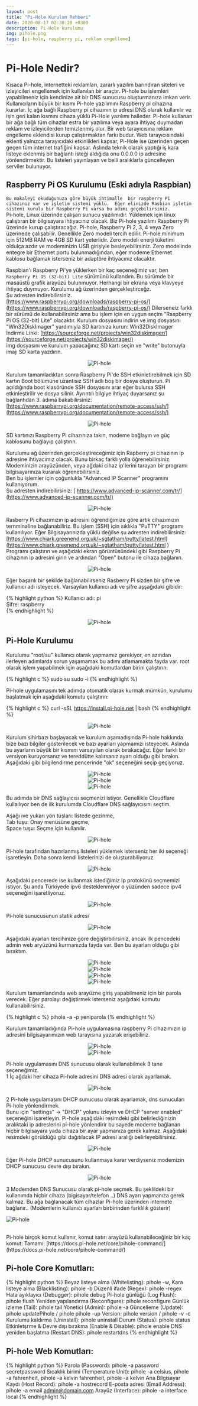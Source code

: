```yaml
---
layout: post
title: "Pi-Hole Kurulum Rehberi"
date: 2020-08-17 02:30:20 +0300
description: Pi-Hole kurulumu
img: pihole.png 
tags: [pi-hole, raspberry pi, reklam engelleme]
---
```


# Pi-Hole Nedir?

Kısaca Pi-hole, internetteki reklamları, zararlı yazılım barındıran siteleri ve izleyicileri engellemek için kullanılan bir araçtır. Pi-hole bu işlemleri yapabilmeniz için kendinize ait bir DNS sunucusu oluşturmanıza imkan verir. Kullanıcıların büyük bir kısmı Pi-hole yazılımını Raspberry pi cihazına kurarlar. İç ağa bağlı Raspberry pi cihazının ip adresi DNS olarak kullanılır ve işin geri kalan kısmını cihaza yüklü Pi-Hole yazılımı halleder. Pi-hole kullanan bir ağa bağlı tüm cihazlar estra bir yazılıma veya ayara ihtiyaç duymadan reklam ve izleyicilerden temizlenmiş olur. Bir web tarayıcısına reklam engelleme eklendisi kurup çalıştırmaktan farkı budur. Web tarayıcısındaki eklenti yalnızca tarayıcıdaki etkinlikleri kapsar, Pi-Hole ise üzerinden geçen geçen tüm internet trafiğini kapsar. Aslında teknik olarak yaptığı iş kara listeye eklenmiş bir bağlantı isteği aldığıda onu 0.0.0.0 ip adresine yönlendirmektir. Bu listeleri yayınlayan ve belli aralıklarla güncelleyen serviler bulunuyor.

## Raspberry Pi OS Kurulumu (Eski adıyla Raspbian)

`Bu makaleyi okuduğunuza göre büyük ihtimalle  bir raspberry Pi cihazınız var ve işletim sistemi yüklü.  Eğer elinizde Rasbian işletim sistemi kurulu bir Raspberry Pi varsa bu adımı geçebilirsiniz.`     
Pi-hole, Linux üzerinde çalışan sunucu yazılımıdır. Yüklemek için linux çalıştıran bir bilgisayara ihtiyacınız olacak. Biz Pi-hole yazılımı Raspberry Pi üzerinde kurup çalıştıracağız. 
Pi-hole, Raspberry Pi 2, 3, 4 veya Zero üzerinede çalışabilir. Genellikle Zero modeli tercih edilir. Pi-hole minimum için 512MB RAM ve 4GB SD kart yeterlidir. Zero modeli enerji tüketimi oldulça azdır ve modeminizin USB girişiyle besleyebilirsiniz.
Zero modelinde entegre bir Ethernet portu bulunmadığından, eğer modeme Ethernet kablosu bağlamak isterseniz bir adaptöre ihtiyacınız olacaktır.     

Raspbian'ı Raspberry Pi'ye yüklerken bir kaç seçeneğimiz var, ben `Raspberry Pi OS (32-bit) Lite` sürümünü kullandım. Bu sürümde bir masaüstü grafik arayüzü bulunmuyor. Herhangi bir ekrana veya klavyeye ihtiyaç duymuyor. Kurulumu ağ üzerinden gerçekleştirceğz.    
Şu adresten indirebilirsiniz. [https://www.raspberrypi.org/downloads/raspberry-pi-os/](https://www.raspberrypi.org/downloads/raspberry-pi-os/)
Dilerseneiz farklı bir sürümü de kullanabilirsiniz ama bu işlem için en uygun seçim "Raspberry Pi OS (32-bit) Lite" olacaktır.
Kurulum dosyasını indirin ve img dosyasını "Win32DiskImager" yardımıyla SD kartınıza kurun: 
Win32DiskImager İndirme Linki: [https://sourceforge.net/projects/win32diskimager/](https://sourceforge.net/projects/win32diskimager/)    
img dosyasını ve kurulum yapacağınız SD kartı seçin ve "write" butonuyla imajı SD karta yazdırın.   

<div style="text-align:center">

![Pi-hole]({{site.baseurl}}/assets/img/pi-hole/pihole-img.png)

</div>


Kurulum tamamladıktan sonra Raspberry Pi'de SSH etkinletirebilmek için  SD kartın Boot bölümüne uzantısız SSH adlı boş bir dosya oluşturun.  Pi açıldığında boot klasöründe  SSH dosyasını arar eğer bulursa SSH etkinleştirilir ve dosya silinir. Ayrıntılı bilgiye ihtiyaç duyarsanız  şu bağlantıdan 3. adıma bakabilirsiniz: [https://www.raspberrypi.org/documentation/remote-access/ssh/](https://www.raspberrypi.org/documentation/remote-access/ssh/)

<div style="text-align:center">

![Pi-hole]({{site.baseurl}}/assets/img/pi-hole/ssh-file.png)

</div>

SD kartınızı Raspberry Pi cihazınıza takın, modeme bağlayın ve güç kablosunu bağlayıp çalıştırın.    

Kurulumu ağ üzerinden gerçekleştireceğimiz için Rapberry pi cihazının ip adresine ihtiyacımız olacak. Bunu birkaç farklı yolla öğrenebilirsiniz. Modeminizin arayüzünden, veya ağdaki cihaz ip'lerini tarayan bir programı bilgisayarınıza kurarak öğrenebilirsiniz.    
Ben bu işlemler için çoğunlukla "Advanced IP Scanner" programını kullanıyorum.  
Şu adresten indirebilirsiniz: [ https://www.advanced-ip-scanner.com/tr/](https://www.advanced-ip-scanner.com/tr/)   

<div style="text-align:center">

![Pi-hole]({{site.baseurl}}/assets/img/pi-hole/ip-search.png)   

</div>

Rasberry Pi cihazımızın ip adresini öğrendiğimize göre artık cihazımızın ternminaline bağlanabiliriz. Bu işlem (SSH) için sıklıkla "PuTTY" programı kullanılıyor. Eğer Bilgisayarınızda yüklü değilse şu adresten indirebilirsiniz:  [https://www.chiark.greenend.org.uk/~sgtatham/putty/latest.html](https://www.chiark.greenend.org.uk/~sgtatham/putty/latest.html )
Programı çalıştırın ve aşağıdaki ekran görüntüsündeki gibi Raspberry Pi cihazının ip adresini girin ve ardından "Open" butonu ile cihaza bağlanın.

<div style="text-align:center">

![Pi-hole]({{site.baseurl}}/assets/img/pi-hole/putty.png)   

</div>

Eğer başarılı bir şekilde bağlanabilirseniz Rasberry Pi sizden bir şifre ve kullanıcı adı isteyecek. Varsayılan kullanıcı adı ve şifre aşşağıdaki gibidir:  

{% highlight python %}
Kullanıcı adı: pi   
Şifre: raspberry    
{% endhighlight %}

<div style="text-align:center">

![Pi-hole]({{site.baseurl}}/assets/img/pi-hole/pi-terminal.png)   

</div>


## Pi-Hole Kurulumu 

Kurulumu "root/su" kullanıcı olarak yapmamız gerekiyor, en azından ilerleyen adımlarda sorun yaşamamak bu adımı atlamamakta fayda var.
root olarak işlem yapabilmek için aşağıdaki komutlardan birini çalıştırın:

{% highlight c %}
sudo su
sudo -i
{% endhighlight %}

Pi-hole uygulamasını tek adımda otomatik olarak kurmak mümkün, kurulumu başlatmak için aşağıdaki komutu çalıştırın:

{% highlight c %}
curl -sSL https://install.pi-hole.net | bash
{% endhighlight %}

<div style="text-align:center">

![Pi-hole]({{site.baseurl}}/assets/img/pi-hole/pihole-install.png)   

</div>

Kurulum sihirbazı başlayacak ve kurulum aşamadışında Pi-hole hakkında bize bazı bilgiler gösterilecek ve bazı ayarları yapmamızı isteyecek. Aslında bu ayarların büyük bir kısmını varsayılan olarak bırakacağız. Eğer farklı bir versiyon kuruyorsanız ve tereddütte kalırsanız ayarı olduğu gibi bırakın.     
Aşağıdaki gibi bilgilendirme pencerinde "ok" seçeneğini seçip geçiyoruz. 

<div style="text-align:center">

![Pi-hole]({{site.baseurl}}/assets/img/pi-hole/a1.png)  <br>
![Pi-hole]({{site.baseurl}}/assets/img/pi-hole/a2.png)  <br>
![Pi-hole]({{site.baseurl}}/assets/img/pi-hole/a3.png)  <br>

</div>


Bu adımda bir DNS sağlayıcısı seçmenizi istiyor. Genellikle  Cloudflare kullaılıyor ben de ilk kurulumda Cloudflare DNS sağlayıcısını seçtim.   

Aşağı ıve yukarı yön tuşları: listede gezinme,    
Tab tuşu: Onay menüsüne geçme,  
Space tuşu: Seçme için kullanılır.      

<div style="text-align:center">

![Pi-hole]({{site.baseurl}}/assets/img/pi-hole/a4.png)   

</div>


Pi-hole tarafından hazırlanmış  listeleri yüklemek isterseniz her iki seçeneği işaretleyin. Daha sonra kendi listelerinizi de oluşturabiliyoruz.    

<div style="text-align:center">

![Pi-hole]({{site.baseurl}}/assets/img/pi-hole/a5.png)   

</div>

Aşağıdaki pencerede ise kullanmak istediğimiz ip protokünü seçmemizi istiyor. Şu anda Türkiyede ipv6 desteklenmiyor o yüzünden sadece ipv4 seçeneğini işaretliyoruz. 

<div style="text-align:center">

![Pi-hole]({{site.baseurl}}/assets/img/pi-hole/a6.png)   

</div>

Pi-hole sunucusunun statik adresi       
<div style="text-align:center">

![Pi-hole]({{site.baseurl}}/assets/img/pi-hole/a7.png)   

</div>

Aşağıdaki ayarları tercihinize göre değiştirbilirsiniz, ancak ilk pencedeki admin web aryüzünü kurmanızda fayda var. Ben bu ayarları olduğu gibi bıraktım.   

<div style="text-align:center">

![Pi-hole]({{site.baseurl}}/assets/img/pi-hole/a9.png)   <br>
![Pi-hole]({{site.baseurl}}/assets/img/pi-hole/10.png)   <br>
![Pi-hole]({{site.baseurl}}/assets/img/pi-hole/a11.png)   <br>
![Pi-hole]({{site.baseurl}}/assets/img/pi-hole/a12.png)   <br>

</div>
Kurulum tamamlandında web arayüzne giriş yapabilmeniz için bir parola verecek.  Eğer parolayı değiştirmek isterseniz aşağıdaki komutu kullanabilirsiniz.    

{% highlight c %}
pihole -a -p yeniparola
{% endhighlight %}

Kurulum tamamladığında  Pi-hole uygulamasına raspberry Pi cihazımızın ip adresini bilgisayarımızın web tarayısına yazarak erişebiliriz.     

<div style="text-align:center">

![Pi-hole]({{site.baseurl}}/assets/img/pi-hole/pi-hole-login.png)   <br>
![Pi-hole]({{site.baseurl}}/assets/img/pi-hole/pi-hole-admin.png)   

</div>

Pi-hole uygulamasını DNS sunucusu olarak kullanabilmek 3 tane seçeneğimiz.   
1 İç ağdaki her cihaza Pi-hole adresini DNS adresi olarak ayarlamak.  

<div style="text-align:center">

![Pi-hole]({{site.baseurl}}/assets/img/pi-hole/ip-dns.png)   

</div>

2 Pi-hole uygulamasını DHCP sunucusu olarak ayarlamak, dns sunucuları Pi-hole yönlendirmek.    
Bunu için "settings" -> "DHCP" yolunu izleyin ve DHCP "server enabled" seçeneğini işaretleyin. 
Pi-hole aşağıdaki resimdeki gibi belirlediğinizin aralıktaki ip adreslerini pi-hole yönlendirir  bu sayede modeme bağlanan hiçbir bilgisayara yada cihaza bir ayar yapmanıza gerek kalmaz. 
Aşağıdaki resimdeki görüldüğü gibi dağıtılacak IP adresi aralığı belirleyebilirsiniz.   

<div style="text-align:center">

![Pi-hole]({{site.baseurl}}/assets/img/pi-hole/pi-hole-dhcp)   

</div>

Eğer Pi-hole DHCP sunucusunu kullanmaya karar verdiyseniz modemizin DHCP sunucusu devre dışı bırakın.   

<div style="text-align:center">

![Pi-hole]({{site.baseurl}}/assets/img/pi-hole/dhcp-mod.png)

</div>

3 Modemden DNS Sunucusu olarak pi-hole seçmek. Bu şeklildeki bir kullanımda hiçbir  cihaza (bigisayar/telefon ..) DNS ayarı yapmanıza gerek kalmaz. Bu ağa bağlanacak tüm cihazlar Pi-hole üzerinden internete bağlanır.. (Modemlerin kullanıcı ayarları birbirinden farklılık gösterir)    



![Pi-hole]({{site.baseurl}}/assets/img/pi-hole/dhcp-mod2.png)   


<br>
Pi-hole birçok komut kullanır, komut satırı arayüzü kullanabileceğiniz bir kaç komut:
Tamamı: [https://docs.pi-hole.net/core/pihole-command/](https://docs.pi-hole.net/core/pihole-command/)  

## Pi-hole Core Komutları:  

{% highlight python %}
Beyaz listeye alma (Whitelisting): pihole -w,
Kara listeye alma (Blacklisting): pihole -b
Düzenli ifade (Regex): pihole -regex
Hata ayıklayıcı (Debugger): pihole debug
Pi-hole günlüğü (Log Flush): pihole flush
Yeniden yapılandırma  (Reconfigure): pihole reconfigure
Günlük izleme (Tail): pihole tail
Yönetici (Admin): pihole -a
Güncelleme (Update): pihole updatePihole / pihole pihole -up
Version: pihole version / pihole -v -c
Kurulumu kaldırma (Uninstall): pihole uninstall
Durum (Status): pihole status
Etkinletşrme & Devre dışı bırakma (Enable & Disable): pihole enable
DNS yeniden başlatma (Restart DNS): pihole restartdns
{% endhighlight %}

## Pi-hole Web Komutları:   

{% highlight python %}
Parola (Password): pihole -a password secretpassword
Sıcaklık birimi (Temperature Unit): pihole -a celsius, pihole -a fahrenheit, pihole -a kelvin fahrenheit, pihole -a kelvin
Ana Bilgisayar Kaydı (Host Record): pihole -a hostrecord
E-posta adresi (Email Address): pihole -a email admin@domain.com
Arayüz (Interface): pihole -a interface local
{% endhighlight %}
